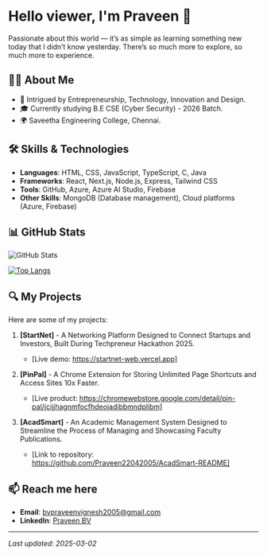 # Hello viewer, I'm Praveen 👋

Passionate about this world — it’s as simple as learning something new today that I didn’t know yesterday. There’s so much more to explore, so much more to experience.

## 👨‍💻 About Me

- 🔭 Intrigued by Entrepreneurship, Technology, Innovation and Design.
- 🎓 Currently studying B.E CSE (Cyber Security) - 2026 Batch.
- 🌍 Saveetha Engineering College, Chennai.

## 🛠️ Skills & Technologies

- **Languages**: HTML, CSS, JavaScript, TypeScript, C, Java
- **Frameworks**: React, Next.js, Node.js, Express, Tailwind CSS
- **Tools**: GitHub, Azure, Azure AI Studio, Firebase
- **Other Skills**: MongoDB (Database management), Cloud platforms (Azure, Firebase)

## 📊 GitHub Stats

![GitHub Stats](https://github-readme-stats.vercel.app/api?username=Praveen22042005&show_icons=true&theme=radical)

[![Top Langs](https://github-readme-stats.vercel.app/api/top-langs/?username=Praveen22042005&layout=compact)](https://github.com/anuraghazra/github-readme-stats)

## 🔍 My Projects

Here are some of my projects:

1. **[StartNet]** - A Networking Platform Designed to Connect Startups and Investors, Built During Techpreneur Hackathon 2025.
   - [Live demo: https://startnet-web.vercel.app]

2. **[PinPal]** - A Chrome Extension for Storing Unlimited Page Shortcuts and Access Sites 10x Faster.
   - [Live product: https://chromewebstore.google.com/detail/pin-pal/jcijjhagnmfocfhdeojadibbmndplibm]

3. **[AcadSmart]** - An Academic Management System Designed to Streamline the Process of Managing and Showcasing Faculty Publications.
   - [Link to repository: https://github.com/Praveen22042005/AcadSmart-README]


## 📫 Reach me here

- **Email**: bvpraveenvignesh2005@gmail.com
- **LinkedIn**: [Praveen BV](https://www.linkedin.com/in/praveen-bv-918830250/)

---

*Last updated: 2025-03-02*
